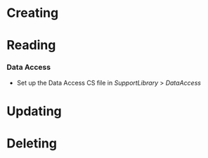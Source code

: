
# Creating

# Reading

### Data Access

- Set up the Data Access CS file in *SupportLibrary* > *DataAccess*

# Updating

# Deleting